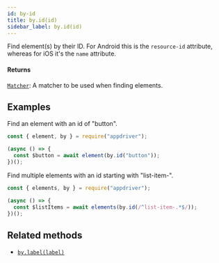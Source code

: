```yaml
---
id: by-id
title: by.id(id)
sidebar_label: by.id(id)
---
```


Find element(s) by their ID. For Android this is the `resource-id` attribute, whereas for iOS it's the `name` attribute.

#### Returns

[`Matcher`](../matchers/intro.md): A matcher to be used when finding elements.

## Examples

Find an element with an id of "button".

```javascript
const { element, by } = require("appdriver");

(async () => {
  const $button = await element(by.id("button"));
})();
```

Find multiple elements with an id starting with "list-item-".

```javascript
const { elements, by } = require("appdriver");

(async () => {
  const $listItems = await elements(by.id(/^list-item-.*$/));
})();
```

## Related methods

- [`by.label(label)`](./by-label.md)